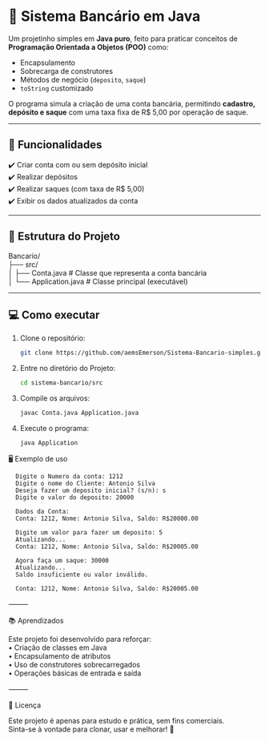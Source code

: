 

# 🏦 Sistema Bancário em Java

Um projetinho simples em **Java puro**, feito para praticar conceitos de **Programação Orientada a Objetos (POO)** como:  
- Encapsulamento  
- Sobrecarga de construtores  
- Métodos de negócio (`deposito`, `saque`)  
- `toString` customizado  

O programa simula a criação de uma conta bancária, permitindo **cadastro, depósito e saque** com uma taxa fixa de R$ 5,00 por operação de saque.

---

## 🚀 Funcionalidades
✔️ Criar conta com ou sem depósito inicial  
✔️ Realizar depósitos  
✔️ Realizar saques (com taxa de R$ 5,00)  
✔️ Exibir os dados atualizados da conta  

---

## 📂 Estrutura do Projeto
Bancario/\
├── src/\
│   ├── Conta.java         # Classe que representa a conta bancária\
│   └── Application.java   # Classe principal (executável)

---

## 💻 Como executar

1. Clone o repositório:
   ```bash
   git clone https://github.com/aemsEmerson/Sistema-Bancario-simples.git

2. Entre no diretório do Projeto:
   ```bash
   cd sistema-bancario/src

4. Compile os arquivos:
   ```bash
   javac Conta.java Application.java

6. Execute o programa:
   ```bash
   java Application

🖥️ Exemplo de uso

      Digite o Numero da conta: 1212
      Digite o nome do Cliente: Antonio Silva
      Deseja fazer um deposito inicial? (s/n): s
      Digite o valor do deposito: 20000
      
      Dados da Conta:
      Conta: 1212, Nome: Antonio Silva, Saldo: R$20000.00
      
      Digite um valor para fazer um deposito: 5
      Atualizando...
      Conta: 1212, Nome: Antonio Silva, Saldo: R$20005.00
      
      Agora faça um saque: 30000
      Atualizando...
      Saldo insuficiente ou valor inválido.
      
      Conta: 1212, Nome: Antonio Silva, Saldo: R$20005.00

⸻

📚 Aprendizados

Este projeto foi desenvolvido para reforçar:\
	•	Criação de classes em Java\
	•	Encapsulamento de atributos\
	•	Uso de construtores sobrecarregados\
	•	Operações básicas de entrada e saída

⸻

📄 Licença

Este projeto é apenas para estudo e prática, sem fins comerciais.\
Sinta-se à vontade para clonar, usar e melhorar! 🚀
